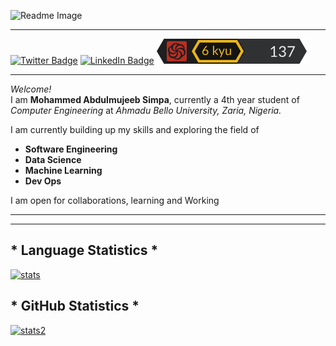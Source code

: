<!--Banner Image -->
![Readme Image](assets\png_20220324_130718_0000.png)
<!--Horizontal Rule -->
 ----
<!--Profile Badges -->
[![Twitter Badge](https://img.shields.io/badge/Twitter-Profile-informational?style=flat&logo=twitter&logoColor=&color=1CA2F1)](https://twitter.com/simpa4DSAT)
[![LinkedIn Badge](https://img.shields.io/badge/LinkedIn-Profile-informational?style=flat&logo=linkedin&logoColor=blue&color=00acee)](www.linkedin.com/in/abdulmujeeb-mohammed-787308192)
[![Code Wars](assets\micro.svg)](https://www.codewars.com/users/Tekashi-Simpa/badges/micro)
<!--Horizontal Rule -->
----
<!-- Blockquote -->
 *Welcome!*  
 I am **Mohammed Abdulmujeeb Simpa**, currently a 4th year student of *Computer Engineering* at *Ahmadu Bello University, Zaria, Nigeria.*  

 I am currently building up my skills and exploring the field of  
 * **Software Engineering**
 * **Data Science**
 * **Machine Learning**
 * **Dev Ops**  

 I am open for collaborations, learning and Working

--- 
___
## * **Language Statistics** *
 <!-- GitHub Stats -->
[![stats](https://github-readme-stats.vercel.app/api/top-langs/?username=A-simpa&hide=html,css&title_color=ffffff&text_color=c9cacc&icon_color=4AB197&bg_color=1A2B34)](https://github.com/A-simpa)

 
## * **GitHub Statistics** *
[![stats2](https://github-readme-stats.vercel.app/api?username=A-simpa&show_icons=true&line_height=27&count_private=true&title_color=ffffff&text_color=c9cacc&icon_color=4AB097&bg_color=1A2B34)](https://github.com/A-simpa)

          